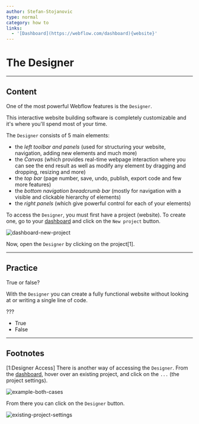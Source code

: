 ```yaml
---
author: Stefan-Stojanovic
type: normal
category: how to
links:
  - '[Dashboard](https://webflow.com/dashboard){website}'
---
```


# The Designer


---

## Content

One of the most powerful Webflow features is the `Designer`.

This interactive website building software is completely customizable and it's where you'll spend most of your time.

The `Designer` consists of 5 main elements:

- the *left toolbar and panels* (used for structuring your website, navigation, adding new elements and much more)
- the *Canvas* (which provides real-time webpage interaction where you can see the end result as well as modify any element by dragging and dropping, resizing and more)
- the *top bar* (page number, save, undo, publish, export code and few more features)
- the *bottom navigation breadcrumb bar* (mostly for navigation with a visible and clickable hierarchy of elements)
- the *right panels* (which give powerful control for each of your elements)

To access the `Designer`, you must first have a project (website). To create one, go to your [dashboard](https://webflow.com/dashboard) and click on the `New project` button.

![dashboard-new-project](https://img.enkipro.com/82f8991e0e66d7594f370d36e139bf8a.png)

Now, open the `Designer` by clicking on the project[1].


---

## Practice

True or false?

With the `Designer` you can create a fully functional website without looking at or writing a single line of code.

???

- True
- False


---

## Footnotes

[1:Designer Access]
There is another way of accessing the `Designer`. From the [dashboard](https://webflow.com/dashboard), hover over an existing project, and click on the `...` (the project settings).

![example-both-cases](https://img.enkipro.com/e53902a68b1864fec0051f2b9e02c889.png)

From there you can click on the `Designer` button.

![existing-project-settings](https://img.enkipro.com/2288aa691ae637d0bfaec1c9628afb36.png)
